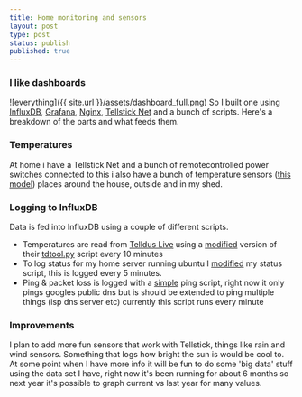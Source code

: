 ```yaml
---
title: Home monitoring and sensors
layout: post
type: post
status: publish
published: true
---
```


### I like dashboards
![everything]({{ site.url }}/assets/dashboard_full.png)
So I built one using [InfluxDB](https://influxdb.com/), [Grafana](http://grafana.org/), [Nginx](http://nginx.org/), [Tellstick Net](http://www.telldus.se/products/tellstick_net) and a bunch of scripts. Here's a breakdown of the parts and what feeds them.

### Temperatures
At home i have a Tellstick Net and a bunch of remotecontrolled power switches connected to this i also have a bunch of temperature sensors ([this model](http://www.lohelectronics.se/matinstrument/vaderstationer/tradlos-termometer-for-inneutomhusbruk.html)) places around the house, outside and in my shed.

### Logging to InfluxDB
Data is fed into InfluxDB using a couple of different scripts.  

* Temperatures are read from [Telldus Live](http://live.telldus.com/) using a [modified](https://gist.github.com/FredrikL/fe7cb4f214093f4c89cd) version of their [tdtool.py](http://developer.telldus.com/browser/examples/python/live/tdtool/tdtool.py) script every 10 minutes  
* To log status for my home server running ubuntu I [modified](https://github.com/FredrikL/status/blob/master/influx_status.rb) my status script, this is logged every 5 minutes.  
* Ping & packet loss is logged with a [simple](https://gist.github.com/FredrikL/a0f149414411c1874a53) ping script, right now it only pings googles public dns but is should be extended to ping multiple things (isp dns server etc) currently this script runs every minute  

### Improvements
I plan to add more fun sensors that work with Tellstick, things like rain and wind sensors. Something that logs how bright the sun is would be cool to. At some point when I have more info it will be fun to do some 'big data' stuff using the data set I have, right now it's been running for about 6 months so next year it's possible to graph current vs last year for many values.

